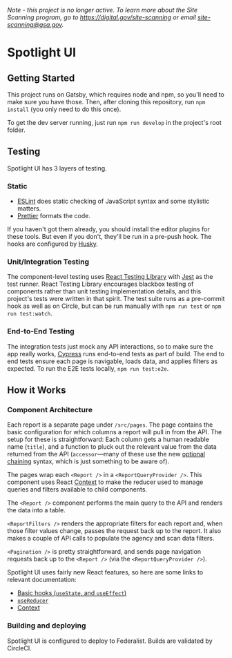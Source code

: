 _Note - this project is no longer active.  To learn more about the Site Scanning program, go to https://digital.gov/site-scanning or email site-scanning@gsa.gov._


# Spotlight UI

## Getting Started

This project runs on Gatsby, which requires node and npm, so you'll need to make sure you have those.
Then, after cloning this repository, run `npm install` (you only need to do this once).

To get the dev server running, just run `npm run develop` in the project's root folder.

## Testing

Spotlight UI has 3 layers of testing.

### Static

- [ESLint](https://eslint.org/) does static checking of JavaScript syntax and some stylistic matters.
- [Prettier](https://prettier.io/) formats the code.

If you haven't got them already, you should install the editor plugins for these tools. But even if you don't, they'll be run in a pre-push hook. The hooks are configured by [Husky](https://github.com/typicode/husky).

### Unit/Integration Testing

The component-level testing uses [React Testing Library](https://testing-library.com/docs/react-testing-library/intro) with [Jest](https://jestjs.io/) as the test runner. React Testing Library encourages blackbox testing of components rather than unit testing implementation details, and this project's tests were written in that spirit. The test suite runs as a pre-commit hook as well as on Circle, but can be run manually with `npm run test` or `npm run test:watch`.

### End-to-End Testing

The integration tests just mock any API interactions, so to make sure the app really works, [Cypress](https://www.cypress.io/) runs end-to-end tests as part of build. The end to end tests ensure each page is navigable, loads data, and applies filters as expected. To run the E2E tests locally, `npm run test:e2e`.

## How it Works

### Component Architecture

Each report is a separate page under `/src/pages`. The page contains the basic configuration for which columns a report will pull in from the API. The setup for these is straightforward: Each column gets a human readable name (`title`), and a function to pluck out the relevant value from the data returned from the API (`accessor`—many of these use the new [optional chaining](https://developer.mozilla.org/en-US/docs/Web/JavaScript/Reference/Operators/Optional_chaining) syntax, which is just something to be aware of).

The pages wrap each `<Report />` in a `<ReportQueryProvider />`. This component uses React [Context](https://reactjs.org/docs/context.html) to make the reducer used to manage queries and filters available to child components.

The `<Report />` component performs the main query to the API and renders the data into a table.

`<ReportFilters />` renders the appropriate filters for each report and, when those filter values change, passes the request back up to the report. It also makes a couple of API calls to populate the agency and scan data filters.

`<Pagination />` is pretty straightforward, and sends page navigation requests back up to the `<Report />` (via the `<ReportQueryProvider />`).

Spotlight UI uses fairly new React features, so here are some links to relevant documentation:

- [Basic hooks (`useState`, and `useEffect`)](https://reactjs.org/docs/hooks-reference.html#basic-hooks)
- [`useReducer`](https://reactjs.org/docs/hooks-reference.html#usereducer)
- [Context](https://reactjs.org/docs/context.html)

### Building and deploying

Spotlight UI is configured to deploy to Federalist. Builds are validated by CircleCI.
